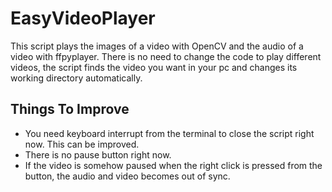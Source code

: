 # EasyVideoPlayer

This script plays the images of a video with OpenCV and the audio of a video with ffpyplayer. There is no need to change the code to play different videos, the script finds the video you want in your pc and changes its working directory automatically.

## Things To Improve

- You need keyboard interrupt from the terminal to close the script right now. This can be improved.
- There is no pause button right now.
- If the video is somehow paused when the right click is pressed from the button, the audio and video becomes out of sync.


